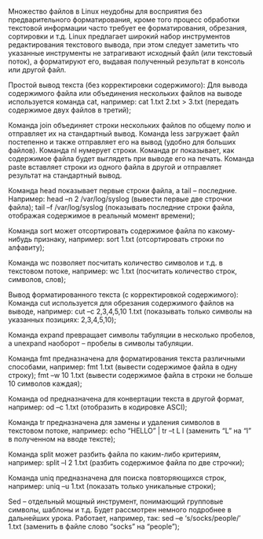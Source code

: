 Множество файлов в Linux неудобны для восприятия без предварительного форматирования, кроме того процесс обработки текстовой информации часто требует ее форматирования, обрезания, сортировки и т.д. Linux предлагает широкий набор инструментов редактирования текстового вывода, при этом следует заметить что указанные инструменты не затрагивают исходный файл (или текстовый поток), а форматируют его, выдавая полученный результат в консоль или другой файл.

Простой вывод текста (без корректировки содержимого):
Для вывода содержимого файла или объединения нескольких файлов на выводе используется команда cat, например:
сat 1.txt 2.txt > 3.txt	(передать содержимое двух файлов в третий);

Команда join объединяет строки нескольких файлов по общему полю и отправляет их на стандартный вывод.
Команда less загружает файл постепенно и также отправляет его на вывод (удобно для больших файлов). 
Команда nl нумерует строки. 
Команда pr показывает, как содержимое файла будет выглядеть при выводе его на печать.
Команда paste вставляет строки из одного файла в другой и отправляет результат на стандартный вывод.

Команда head показывает первые строки файла, а tail – последние.
Например:
head –n 2 /var/log/syslog	(вывести первые две строчки файла);
tail –f /var/log/syslog		(показывать последние строки файла, отображая содержимое в реальный момент времени);

Команда sort может отсортировать содержимое файла по какому-нибудь признаку, например:
sort 1.txt		(отсортировать строки по алфавиту);

Команда wc позволяет посчитать количество символов и т.д. в текстовом потоке, например:
wc 1.txt    (посчитать количество строк, символов, слов);


Вывод  форматированного текста (с корректировкой содержимого):
Команда cut используется для обрезания содержимого файлов на выводе, например:
сut –c 2,3,4,5,10 1.txt	(показывать только символы на указанных позициях: 2,3,4,5,10);

Команда expand превращает символы табуляции в несколько пробелов, а unexpand наоборот – пробелы в символы табуляции.

Команда fmt предназначена для форматирования текста различными способами, например:
fmt 1.txt		(вывести содержимое файла в одну строку);
fmt –w 10 1.txt	(вывести содержимое файла в строки не больше 10 символов каждая);

Команда od предназначена для конвертации текста в другой формат, например:
od –c 1.txt	(отобразить в кодировке ASCI);

Команда tr предназначена для замены и удаления символов в текстовом потоке, например:
echo “HELLO” | tr –t L l	(заменить “L” на “l” в полученном на вводе тексте);

Команда split может разбить файла по каким-либо критериям, например:
split –l 2 1.txt  (разбить содержимое файла по две строчки);

Команда uniq предназначена для поиска повторяющихся строк, например:
uniq –u 1.txt  (показать только уникальные строки);

Sed – отдельный мощный инструмент, понимающий групповые символы, шаблоны и т.д. Будет рассмотрен немного подробнее в дальнейших урока. Работает, например, так:
sed –e ‘s/socks/people/’  1.txt	(заменить в файле слово “socks” на “people”);
